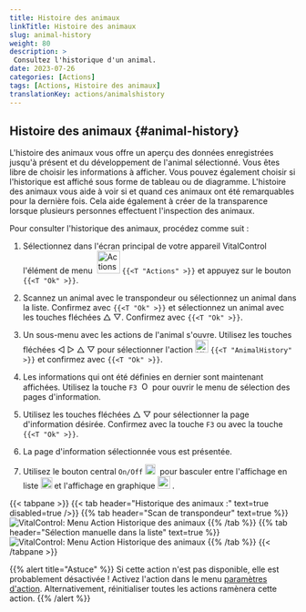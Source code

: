 ```yaml
---
title: Histoire des animaux
linkTitle: Histoire des animaux
slug: animal-history
weight: 80
description: >
 Consultez l'historique d'un animal.
date: 2023-07-26
categories: [Actions]
tags: [Actions, Histoire des animaux]
translationKey: actions/animalshistory
---
```


## Histoire des animaux {#animal-history}

L'histoire des animaux vous offre un aperçu des données enregistrées jusqu'à présent et du développement de l'animal sélectionné. Vous êtes libre de choisir les informations à afficher. Vous pouvez également choisir si l'historique est affiché sous forme de tableau ou de diagramme. L'histoire des animaux vous aide à voir si et quand ces animaux ont été remarquables pour la dernière fois. Cela aide également à créer de la transparence lorsque plusieurs personnes effectuent l'inspection des animaux.

Pour consulter l'historique des animaux, procédez comme suit :

1. Sélectionnez dans l'écran principal de votre appareil VitalControl l'élément de menu &nbsp;<img src="/icons/actions.svg" width="40" align="bottom" alt="Actions" />  `{{<T "Actions" >}}` et appuyez sur le bouton `{{<T "Ok" >}}`.

2. Scannez un animal avec le transpondeur ou sélectionnez un animal dans la liste. Confirmez avec `{{<T "Ok" >}}` et sélectionnez un animal avec les touches fléchées △ ▽. Confirmez avec `{{<T "Ok" >}}`.

3. Un sous-menu avec les actions de l'animal s'ouvre. Utilisez les touches fléchées ◁ ▷ △ ▽ pour sélectionner l'action <img src="/icons/actions/history.svg" width="23" align="bottom" alt="Histoire des animaux" /> `{{<T "AnimalHistory" >}}` et confirmez avec `{{<T "Ok" >}}`.

4. Les informations qui ont été définies en dernier sont maintenant affichées. Utilisez la touche `F3` &nbsp;<img src="/icons/footer/open-popup.svg" width="15" align="bottom" alt="Ouvrir le popup" /> pour ouvrir le menu de sélection des pages d'information.

5. Utilisez les touches fléchées △ ▽ pour sélectionner la page d'information désirée. Confirmez avec la touche `F3` ou avec la touche `{{<T "Ok" >}}`.

6. La page d'information sélectionnée vous est présentée.

7. Utilisez le bouton central `On/Off` <img src="/icons/footer/on-off.svg" width="18" align="bottom" alt="Bouton On/Off" />&nbsp; pour basculer entre l'affichage en liste <img src="/icons/footer/list.svg" width="20" align="bottom" alt="Vue en liste" /> et l'affichage en graphique <img src="/icons/footer/chart.svg" width="22" align="bottom" alt="Vue en graphique" />&nbsp;.

{{< tabpane >}}
{{< tab header="Historique des animaux :" text=true disabled=true />}}
{{% tab header="Scan de transpondeur" text=true %}}
![VitalControl: Menu Action Historique des animaux](../images/animalhistory-scan.png "Historique des animaux")
{{% /tab %}}
{{% tab header="Sélection manuelle dans la liste" text=true %}}
![VitalControl: Menu Action Historique des animaux](../images/animalhistory.png "Historique des animaux")
{{% /tab %}}
{{< /tabpane >}}

{{% alert title="Astuce" %}}
Si cette action n'est pas disponible, elle est probablement désactivée ! Activez l'action dans le menu [paramètres d'action](../setting/). Alternativement, réinitialiser toutes les actions ramènera cette action.
{{% /alert %}}
